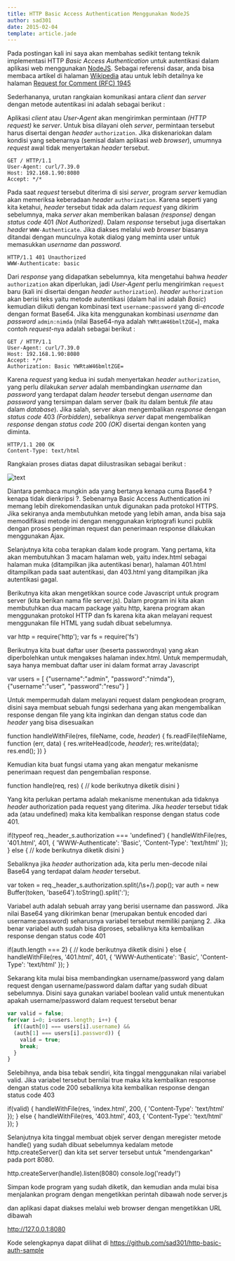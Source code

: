 ```yaml
---
title: HTTP Basic Access Authentication Menggunakan NodeJS
author: sad301
date: 2015-02-04
template: article.jade
---
```


Pada postingan kali ini saya akan membahas sedikit tentang teknik implementasi HTTP _Basic Access Authentication_ untuk autentikasi dalam aplikasi web menggunakan [NodeJS](http://nodejs.org). Sebagai referensi dasar, anda bisa membaca artikel di halaman [Wikipedia](http://en.wikipedia.org/wiki/Basic_access_authentication) atau untuk lebih detailnya ke halaman [Request for Comment (RFC) 1945](http://tools.ietf.org/html/rfc1945#section-11.1)

Sederhananya, urutan rangkaian komunikasi antara _client_ dan _server_ dengan metode autentikasi ini adalah sebagai berikut :

Aplikasi _client_ atau _User-Agent_ akan mengirimkan permintaan _(HTTP request)_ ke _server_. Untuk bisa dilayani oleh _server_, permintaan tersebut harus disertai dengan _header_ `authorization`. Jika diskenariokan dalam kondisi yang sebenarnya (semisal dalam aplikasi _web browser_), umumnya _request_ awal tidak menyertakan _header_ tersebut.

```http
GET / HTTP/1.1
User-Agent: curl/7.39.0
Host: 192.168.1.90:8080
Accept: */*
```

Pada saat _request_ tersebut diterima di sisi _server_, program _server_ kemudian akan memeriksa keberadaan _header_ `authorization`. Karena seperti yang kita ketahui, _header_ tersebut tidak ada dalam _request_ yang dikirim sebelumnya, maka _server_ akan memberikan balasan _(response)_ dengan _status code_ 401 _(Not Authorized)_. Dalam _response_ tersebut juga disertakan _header_ `WWW-Authenticate`. Jika diakses melalui _web browser_ biasanya ditandai dengan munculnya kotak dialog yang meminta user untuk memasukkan _username_ dan _password_.

```http
HTTP/1.1 401 Unauthorized
WWW-Authenticate: basic
```

Dari _response_ yang didapatkan sebelumnya, kita mengetahui bahwa _header_ `authorization` akan diperlukan, jadi _User-Agent_ perlu mengirimkan `request` baru (kali ini disertai dengan _header_ `authorization`). _header_ `authorization` akan berisi teks yaitu metode autentikasi (dalam hal ini adalah _Basic_) kemudian diikuti dengan kombinasi text `username:password` yang di-_encode_ dengan format Base64. Jika kita menggunakan kombinasi _username_ dan _password_ `admin:nimda` (nilai Base64-nya adalah `YWRtaW46bmltZGE=`), maka contoh _request_-nya adalah sebagai berikut :

```http
GET / HTTP/1.1
User-Agent: curl/7.39.0
Host: 192.168.1.90:8080
Accept: */*
Authorization: Basic YWRtaW46bmltZGE=
```

Karena _request_ yang kedua ini sudah menyertakan _header_ `authorization`, yang perlu dilakukan _server_ adalah membandingkan _username_ dan _password_ yang terdapat dalam _header_ tersebut dengan _username_ dan _password_ yang tersimpan dalam server (baik itu dalam bentuk _file_ atau dalam _database_). Jika salah, server akan mengembalikan _response_ dengan _status code_ 403 _(Forbidden)_, sebaliknya _server_ dapat mengembalikan _response_ dengan _status code_ 200 _(OK)_ disertai dengan konten yang diminta.

```http
HTTP/1.1 200 OK
Content-Type: text/html
```

Rangkaian proses diatas dapat diilustrasikan sebagai berikut :

![text](https://lh3.googleusercontent.com/-W0J_93BPAqk/VNHw8G7MPoI/AAAAAAAAODI/wB0VV7eu08Q/s2048-Ic42/HTTP%252520Basic%252520Authentication.png)

Diantara pembaca mungkin ada yang bertanya kenapa cuma Base64 ? kenapa tidak dienkripsi ?. Sebenarnya Basic Access Authentication ini memang lebih direkomendasikan untuk digunakan pada protokol HTTPS. Jika sekiranya anda membutuhkan metode yang lebih aman, anda bisa saja memodifikasi metode ini dengan menggunakan kriptografi kunci publik dengan proses pengiriman request dan penerimaan response dilakukan menggunakan Ajax.

Selanjutnya kita coba terapkan dalam kode program. Yang pertama, kita akan membutuhkan 3 macam halaman web, yaitu index.html sebagai halaman muka (ditampilkan jika autentikasi benar), halaman 401.html ditampilkan pada saat autentikasi, dan 403.html yang ditampilkan jika autentikasi gagal.

Berikutnya kita akan mengetikkan source code Javascript untuk program server (kita berikan nama file server.js). Dalam program ini kita akan membutuhkan dua macam package yaitu http, karena program akan menggunakan protokol HTTP dan fs karena kita akan melayani request menggunakan file HTML yang sudah dibuat sebelumnya.

var http = require('http');
var fs = require('fs')

Berikutnya kita buat daftar user (beserta passwordnya) yang akan diperbolehkan untuk mengakses halaman index.html. Untuk mempermudah, saya hanya membuat daftar user ini dalam format array Javascript

var users = [
  {"username":"admin", "password":"nimda"},
  {"username":"user", "password":"resu"}
]

Untuk mempermudah dalam melayani request dalam pengkodean program, disini saya membuat sebuah fungsi sederhana yang akan mengembalikan response dengan file yang kita inginkan dan dengan status code dan _header_ yang bisa disesuaikan

function handleWithFile(res, fileName, code, _header_) {
  fs.readFile(fileName, function (err, data) {
    res.writeHead(code, _header_);
    res.write(data);
    res.end();
  })
}

Kemudian kita buat fungsi utama yang akan mengatur mekanisme penerimaan request dan pengembalian response.

function handle(req, res) {
  // kode berikutnya diketik disini
}

Yang kita perlukan pertama adalah mekanisme menentukan ada tidaknya _header_ authorization pada request yang diterima. Jika _header_ tersebut tidak ada (atau undefined) maka kita kembalikan response dengan status code 401.

if(typeof req._header_s.authorization === 'undefined') {
  handleWithFile(res, '401.html', 401, {
    'WWW-Authenticate': 'Basic',
    'Content-Type': 'text/html'
  });
}
else {
  // kode berikutnya diketik disini
}

Sebaliknya jika _header_ authorization ada, kita perlu men-decode nilai Base64 yang terdapat dalam _header_ tersebut.

var token = req._header_s.authorization.split(/\s+/).pop();
var auth = new Buffer(token, 'base64').toString().split(':');

Variabel auth adalah sebuah array yang berisi username dan password. Jika nilai Base64 yang dikirimkan benar (merupakan bentuk encoded dari username:password) seharusnya variabel tersebut memiliki panjang 2. Jika benar variabel auth sudah bisa diproses, sebaliknya kita kembalikan response dengan status code 401

if(auth.length === 2) {
  // kode berikutnya diketik disini
}
else {
  handleWithFile(res, '401.html', 401, {
    'WWW-Authenticate': 'Basic',
    'Content-Type': 'text/html'
  });
}

Sekarang kita mulai bisa membandingkan username/password yang dalam request dengan username/password dalam daftar yang sudah dibuat sebelumnya. Disini saya gunakan variabel boolean valid untuk menentukan apakah username/password dalam request tersebut benar

```javascript
var valid = false;
for(var i=0; i<users.length; i++) {
  if((auth[0] === users[i].username) &&
  (auth[1] === users[i].password)) {
    valid = true;
    break;
  }
}
```

Selebihnya, anda bisa tebak sendiri, kita tinggal menggunakan nilai variabel valid. Jika variabel tersebut bernilai true maka kita kembalikan response dengan status code 200 sebaliknya kita kembalikan response dengan status code 403

if(valid) {
  handleWithFile(res, 'index.html', 200, {
    'Content-Type': 'text/html'
  });
}
else {
  handleWithFile(res, '403.html', 403, {
    'Content-Type': 'text/html'
  });
}

Selanjutnya kita tinggal membuat objek server dengan meregister metode handle() yang sudah dibuat sebelumnya kedalam metode http.createServer() dan kita set server tersebut untuk "mendengarkan" pada port 8080.

http.createServer(handle).listen(8080)
console.log('ready!')

Simpan kode program yang sudah diketik, dan kemudian anda mulai bisa menjalankan program dengan mengetikkan perintah dibawah
node server.js

dan aplikasi dapat diakses melalui web browser dengan mengetikkan URL dibawah

http://127.0.0.1:8080

Kode selengkapnya dapat dilihat di https://github.com/sad301/http-basic-auth-sample
